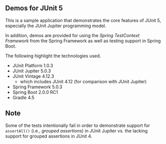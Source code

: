 ## Demos for JUnit 5

This is a sample application that demonstrates the core features of JUnit 5, especially the JUnit Jupiter programming model.

In addition, demos are provided for using the _Spring TestContext Framework_ from the Spring Framework as well as testing support in Spring Boot.

The following highlight the technologies used.

* JUnit Platform 1.0.3
* JUnit Jupiter 5.0.3
* JUnit Vintage 4.12.3
  * which includes JUnit 4.12 (for comparison with JUnit Jupiter)
* Spring Framework 5.0.3
* Spring Boot 2.0.0 RC1
* Gradle 4.5

## Note

Some of the tests intentionally fail in order to demonstrate support for `assertAll()` (i.e., _grouped assertions_) in JUnit Jupiter vs. the lacking support for grouped assertions in JUnit 4.
